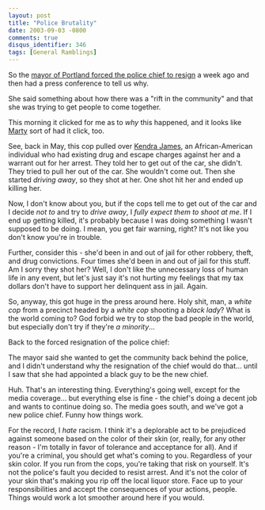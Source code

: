 ```yaml
---
layout: post
title: "Police Brutality"
date: 2003-09-03 -0800
comments: true
disqus_identifier: 346
tags: [General Ramblings]
---
```

So the [mayor of Portland forced the police chief to
resign](http://www.kptv.com/Global/story.asp?S=1425449) a week ago and
then had a press conference to tell us why.
 
 She said something about how there was a "rift in the community" and
that she was trying to get people to come together.
 
 This morning it clicked for me as to *why* this happened, and it looks
like [Marty](http://www.mildperil.net/blog/archives/00000039.htm) sort
of had it click, too.
 
 See, back in May, this cop pulled over [Kendra
James](http://www.oregonlive.com/special/kendrajames/), an
African-American individual who had existing drug and escape charges
against her and a warrant out for her arrest. They told her to get out
of the car, she didn't. They tried to pull her out of the car. She
wouldn't come out. Then she started *driving away*, so they shot at her.
One shot hit her and ended up killing her.
 
 Now, I don't know about you, but if the cops tell me to get out of the
car and I decide *not to* and try to *drive away*, I *fully expect them
to shoot at me*. If I end up getting killed, it's probably because I was
doing something I wasn't supposed to be doing. I mean, you get fair
warning, right? It's not like you don't know you're in trouble.
 
 Further, consider this - she'd been in and out of jail for other
robbery, theft, and drug convictions. Four times she'd been in and out
of jail for this stuff. Am I sorry they shot her? Well, I don't like the
unnecessary loss of human life in any event, but let's just say it's not
hurting my feelings that my tax dollars don't have to support her
delinquent ass in jail. Again.
 
 So, anyway, this got huge in the press around here. Holy shit, man, a
*white cop* from a precinct headed by a *white cop* shooting a *black
lady*? What is the world coming to? God forbid we try to stop the bad
people in the world, but especially don't try if they're *a
minority*...
 
 Back to the forced resignation of the police chief:
 
 The mayor said she wanted to get the community back behind the police,
and I didn't understand why the resignation of the chief would do
that... until I saw that she had appointed a black guy to be the new
chief.
 
 Huh. That's an interesting thing. Everything's going well, except for
the media coverage... but everything else is fine - the chief's doing a
decent job and wants to continue doing so. The media goes south, and
we've got a new police chief. Funny how things work.
 
 For the record, I *hate* racism. I think it's a deplorable act to be
prejudiced against someone based on the color of their skin (or, really,
for any other reason - I'm totally in favor of tolerance and acceptance
for all). And if you're a criminal, you should get what's coming to you.
Regardless of your skin color. If you run from the cops, you're taking
that risk on yourself. It's not the police's fault you decided to resist
arrest. And it's not the color of your skin that's making you rip off
the local liquor store. Face up to your responsibilities and accept the
consequences of your actions, people. Things would work a lot smoother
around here if you would.
